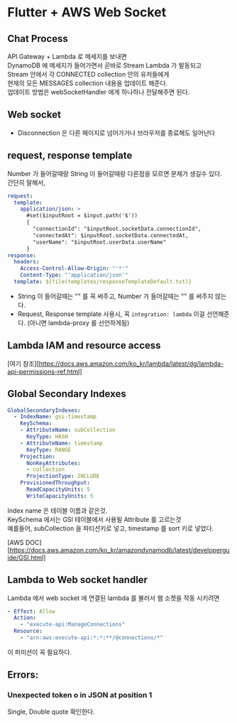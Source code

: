 # Flutter + AWS Web Socket

## Chat Process
API Gateway + Lambda 로 메세지를 보내면 <br>
DynamoDB 에 메세지가 들어가면서 곧바로 Stream Lambda 가 발동되고 <br>
Stream 안에서 각 CONNECTED collection 안의 유저들에게 <br>
현재의 모든 MESSAGES collection 내용을 업데이트 해준다. <br>
업데이트 방법은 webSocketHandler 에게 하나하나 전달해주면 된다. <br>

## Web socket
- Disconnection 은 다른 페이지로 넘어가거나 브라우저를 종료해도 일어난다 <br>

## request, response template 
Number 가 들어갈때랑 String 이 들어갈때랑 다른점을 모르면 문제가 생길수 있다. <br>
간단히 말해서, <br>
```yml
request:
  template:
    application/json: >
      #set($inputRoot = $input.path('$'))
      {
        "connectionId": "$inputRoot.socketData.connectionId",
        "connectedAt": $inputRoot.socketData.connectedAt,
        "userName": "$inputRoot.userData.userName"
      }
response:
  headers:
    Access-Control-Allow-Origin: "'*'"
    Content-Type: "'application/json'"
  template: ${file(templates/responseTemplateDefault.txt)}
```
- String 이 들어갈때는 "" 를 꼭 써주고, Number 가 들어갈때는 "" 를 써주지 않는다. <br>
- Request, Response template 사용시, 꼭 `integration: lambda` 이걸 선언해준다. (아니면 lambda-proxy 를 선언하게됨) <br>


## Lambda IAM and resource access
[여기 참조][https://docs.aws.amazon.com/ko_kr/lambda/latest/dg/lambda-api-permissions-ref.html]

## Global Secondary Indexes
```yaml
GlobalSecondaryIndexes:
  - IndexName: gsi-timestamp
    KeySchema:
    - AttributeName: subCollection 
      KeyType: HASH
    - AttributeName: timestamp 
      KeyType: RANGE
    Projection:
      NonKeyAttributes:
      - collection
      ProjectionType: INCLUDE
    ProvisionedThroughput:
      ReadCapacityUnits: 5
      WriteCapacityUnits: 5
```
Index name 은 테이블 이름과 같은것. <br>
KeySchema 에서는 GSI 테이블에서 사용될 Attribute 를 고르는것 <br>
예를들어, subCollection 을 파티션키로 넣고, timestamp 를 sort 키로 넣었다. <br>

[AWS DOC][https://docs.aws.amazon.com/ko_kr/amazondynamodb/latest/developerguide/GSI.html]

## Lambda to Web socket handler
Lambda 에서 web socket 에 연결된 lambda 를 불러서 웹 소켓을 작동 시키려면 <br>
```yml
- Effect: Allow
  Action:
    - "execute-api:ManageConnections"
  Resource:
    - "arn:aws:execute-api:*:*:**/@connections/*"
```
이 퍼미션이 꼭 필요하다.

## Errors:

### Unexpected token o in JSON at position 1
Single, Double quote 확인한다. <br>